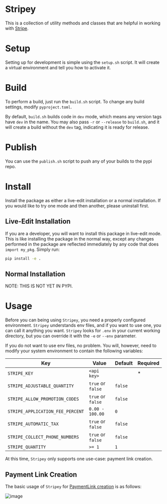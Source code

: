 # Stripey

This is a collection of utility methods and classes that are helpful in working with [Stripe](https://stripe.com/).

# Setup

Setting up for development is simple using the `setup.sh` script. It will create a virtual environment and tell you how to activate it.

# Build

To perform a build, just run the `build.sh` script. To change any build settings, modify `pyproject.toml`.

By default, `build.sh` builds code in `dev` mode, which means any version tags have `dev` in the name. You may also pass `-r` or `--release` to `build.sh`, and it will create a build without the `dev` tag, indicating it is ready for release.

# Publish

You can use the `publish.sh` script to push any of your builds to the pypi repo.

# Install

Install the package as either a live-edit installation or a normal installation. If you would like to try one mode and then another, please uninstall first.

## Live-Edit Installation

If you are a developer, you will want to install this package in live-edit mode. This is like installing the package in the normal way, except any changes performed in the package are reflected immediately by any code that does `import my_pkg`. Simply run:

```sh
pip install -e .
```

## Normal Installation

NOTE: THIS IS NOT YET IN PYPI.

<!-- ```sh
pip install happy-common-utils
``` -->

# Usage

Before you can being using `Stripey`, you need a properly configured environment. `Stripey` understands env files, and if you want to use one, you can call it anything you want. `Stripey` looks for `.env` in your current working directory, but you can override it with the `-e` or `--env` parameter.

If you do not want to use env files, no problem. You will, however, need to modify your system environment to contain the following variables:

| Key                              | Value             | Default | Required |
| -------------------------------- | ----------------- | ------- | -------- |
| `STRIPE_KEY`                     | `<api key>`       |         | *        |
| `STRIPE_ADJUSTABLE_QUANTITY`     | `true` or `false` | `false` |          |
| `STRIPE_ALLOW_PROMOTION_CODES`   | `true` or `false` | `false` |          |
| `STRIPE_APPLICATION_FEE_PERCENT` | `0.00 - 100.00`   | `0`     |          |
| `STRIPE_AUTOMATIC_TAX`           | `true` or `false` | `false` |          |
| `STRIPE_COLLECT_PHONE_NUMBERS`   | `true` or `false` | `false` |          |
| `STRIPE_QUANTITY`                | `>= 1`            | `1`     |          |

At this time, `Stripey` only supports one use-case: payment link creation.

## Payment Link Creation

The basic usage of `Stripey` for [PaymentLink creation](https://docs.stripe.com/api/payment-link/create) is as follows:

![image](usage-1.png)